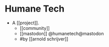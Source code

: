 # Humane Tech

- A [[project]].
  - [[community]]
  - [[mastodon]] @humanetech@mastodon
  - #by [[arnold schrijver]]


